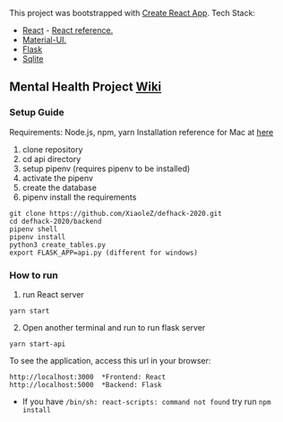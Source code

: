 This project was bootstrapped with [Create React App](https://github.com/facebook/create-react-app).
Tech Stack:
* [React](https://reactjs.org/) - [React reference.](https://github.com/XiaoleZ/defhack-2020/wiki/React-reference)
* [Material-UI.](https://medium.com/codingthesmartway-com-blog/getting-started-with-material-ui-for-react-material-design-for-react-364b2688b555)
* [Flask](https://flask.palletsprojects.com/en/1.1.x/)
* [Sqlite](https://www.sqlite.org/index.html)

## Mental Health Project [Wiki](https://github.com/XiaoleZ/defhack-2020/wiki)

### Setup Guide
Requirements: Node.js, npm, yarn
Installation reference for Mac at [here](https://medium.com/@itsromiljain/the-best-way-to-install-node-js-npm-and-yarn-on-mac-osx-4d8a8544987a)

1. clone repository
2. cd api directory 
3. setup pipenv (requires pipenv to be installed)
4. activate the pipenv
5. create the database
6. pipenv install the requirements

```
git clone https://github.com/XiaoleZ/defhack-2020.git
cd defhack-2020/backend
pipenv shell
pipenv install
python3 create_tables.py
export FLASK_APP=api.py (different for windows)
```

### How to run
1. run React server
```
yarn start
```
2. Open another terminal and run to run flask server
```
yarn start-api
```
To see the application, access this url in your browser:
```
http://localhost:3000  *Frontend: React
http://localhost:5000  *Backend: Flask
```

* If you have `/bin/sh: react-scripts: command not found` try run `npm install`



